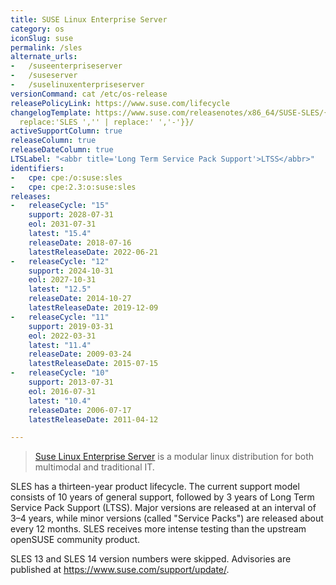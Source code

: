 ```yaml
---
title: SUSE Linux Enterprise Server
category: os
iconSlug: suse
permalink: /sles
alternate_urls:
-   /suseenterpriseserver
-   /suseserver
-   /suselinuxenterpriseserver
versionCommand: cat /etc/os-release
releasePolicyLink: https://www.suse.com/lifecycle
changelogTemplate: https://www.suse.com/releasenotes/x86_64/SUSE-SLES/{{"__LATEST__"|
  replace:'SLES ','' | replace:' ','-'}}/
activeSupportColumn: true
releaseColumn: true
releaseDateColumn: true
LTSLabel: "<abbr title='Long Term Service Pack Support'>LTSS</abbr>"
identifiers:
-   cpe: cpe:/o:suse:sles
-   cpe: cpe:2.3:o:suse:sles
releases:
-   releaseCycle: "15"
    support: 2028-07-31
    eol: 2031-07-31
    latest: "15.4"
    releaseDate: 2018-07-16
    latestReleaseDate: 2022-06-21
-   releaseCycle: "12"
    support: 2024-10-31
    eol: 2027-10-31
    latest: "12.5"
    releaseDate: 2014-10-27
    latestReleaseDate: 2019-12-09
-   releaseCycle: "11"
    support: 2019-03-31
    eol: 2022-03-31
    latest: "11.4"
    releaseDate: 2009-03-24
    latestReleaseDate: 2015-07-15
-   releaseCycle: "10"
    support: 2013-07-31
    eol: 2016-07-31
    latest: "10.4"
    releaseDate: 2006-07-17
    latestReleaseDate: 2011-04-12

---
```


> [Suse Linux Enterprise Server](https://www.suse.com/products/server/) is a modular linux distribution for both multimodal and traditional IT.

SLES has a thirteen-year product lifecycle. The current support model consists of 10 years of general support, followed by 3 years of Long Term Service Pack Support (LTSS). Major versions are released at an interval of 3–4 years, while minor versions (called "Service Packs") are released about every 12 months. SLES receives more intense testing than the upstream openSUSE community product.

SLES 13 and SLES 14 version numbers were skipped. Advisories are published at <https://www.suse.com/support/update/>.
